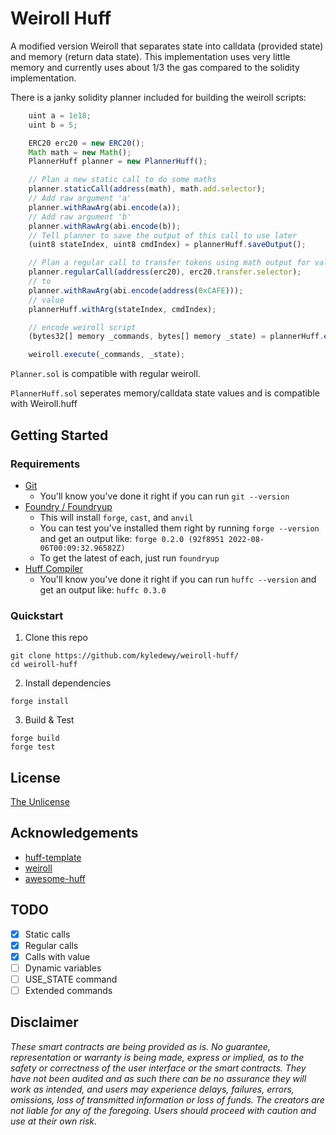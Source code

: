 # Weiroll Huff

A modified version Weiroll that separates state into calldata (provided state) and memory (return data state). This implementation uses very little memory and currently uses about 1/3 the gas compared to the solidity implementation.

There is a janky solidity planner included for building the weiroll scripts:

```javascript
    uint a = 1e18;
    uint b = 5;

    ERC20 erc20 = new ERC20();
    Math math = new Math();
    PlannerHuff planner = new PlannerHuff();

    // Plan a new static call to do some maths
    planner.staticCall(address(math), math.add.selector);
    // Add raw argument 'a'
    planner.withRawArg(abi.encode(a));
    // Add raw argument 'b'
    planner.withRawArg(abi.encode(b));
    // Tell planner to save the output of this call to use later
    (uint8 stateIndex, uint8 cmdIndex) = plannerHuff.saveOutput();

    // Plan a regular call to transfer tokens using math output for value
    planner.regularCall(address(erc20), erc20.transfer.selector);
    // to
    planner.withRawArg(abi.encode(address(0xCAFE)));
    // value
    plannerHuff.withArg(stateIndex, cmdIndex);

    // encode weiroll script
    (bytes32[] memory _commands, bytes[] memory _state) = plannerHuff.encode();

    weiroll.execute(_commands, _state);

```

`Planner.sol` is compatible with regular weiroll. 

`PlannerHuff.sol` seperates memory/calldata state values and is compatible with Weiroll.huff

## Getting Started

### Requirements

-   [Git](https://git-scm.com/book/en/v2/Getting-Started-Installing-Git)  
    -   You'll know you've done it right if you can run `git --version`
-   [Foundry / Foundryup](https://github.com/gakonst/foundry)
    -   This will install `forge`, `cast`, and `anvil`
    -   You can test you've installed them right by running `forge --version` and get an output like: `forge 0.2.0 (92f8951 2022-08-06T00:09:32.96582Z)`
    -   To get the latest of each, just run `foundryup`
-   [Huff Compiler](https://docs.huff.sh/get-started/installing/)
    -   You'll know you've done it right if you can run `huffc --version` and get an output like: `huffc 0.3.0`

### Quickstart

1. Clone this repo


```
git clone https://github.com/kyledewy/weiroll-huff/
cd weiroll-huff
```

2. Install dependencies

```shell
forge install
```

3. Build & Test

```shell
forge build
forge test
```


## License

[The Unlicense](https://github.com/huff-language/huff-project-template/blob/master/LICENSE)


## Acknowledgements
- [huff-template](https://github.com/huff-language/huff-project-template)
- [weiroll](https://github.com/weiroll/weiroll)
- [awesome-huff](https://github.com/devtooligan/awesome-huff)

## TODO
- [x] Static calls
- [x] Regular calls
- [x] Calls with value
- [ ] Dynamic variables
- [ ] USE_STATE command
- [ ] Extended commands

## Disclaimer

_These smart contracts are being provided as is. No guarantee, representation or warranty is being made, express or implied, as to the safety or correctness of the user interface or the smart contracts. They have not been audited and as such there can be no assurance they will work as intended, and users may experience delays, failures, errors, omissions, loss of transmitted information or loss of funds. The creators are not liable for any of the foregoing. Users should proceed with caution and use at their own risk._
